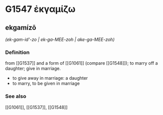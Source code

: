 # G1547 ἐκγαμίζω

## ekgamízō

_(ek-gam-id'-zo | ek-ga-MEE-zoh | ake-ga-MEE-zoh)_

### Definition

from [[G1537]] and a form of [[G1061]] (compare [[G1548]]); to marry off a daughter; give in marriage.

- to give away in marriage: a daughter
- to marry, to be given in marriage

### See also

[[G1061]], [[G1537]], [[G1548]]

